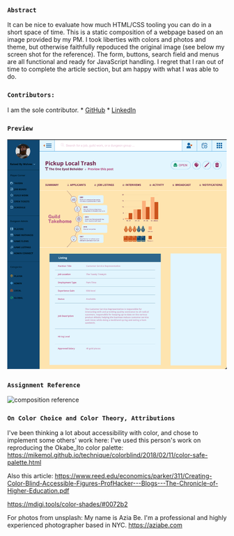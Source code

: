 ### `Abstract`
It can be nice to evaluate how much HTML/CSS tooling you can do in a short space of time. This is a static composition of a webpage based on an image provided by my PM. I took liberties with colors and photos and theme, but otherwise faithfully repoduced the original image (see below my screen shot for the reference). The form, buttons, search field and menus are all functional and ready for JavaScript handling. I regret that I ran out of time to complete the article section, but am happy with what I was able to do.


### `Contributors:`
I am the sole contributor.
    * [GitHub](https://github.com/ElBrewster)
    * [LinkedIn](https://www.linkedin.com/in/el-brewster-9817b0255/)

### `Preview`
<img alt="screen shot of composition" src="assets/Screen Shot 2022-12-16 at 4.15.24 PM.png">

### `Assignment Reference`
<img alt="composition reference" src="[https://github.com/ElBrewster/Character-Sheets-Organizer/blob/main/assets/Screen%20Shot%202022-12-16%20at%204.15.24%20PM.png](https://github.com/ElBrewster/Character-Sheets-Organizer/blob/main/assets/static-comp-challenge-3.jpg)">

### `On Color Choice and Color Theory, Attributions`
I've been thinking a lot about accessibility with color, and chose to implement some others' work here:
I've used this person's work on reproducing the Okabe_Ito color palette:
https://mikemol.github.io/technique/colorblind/2018/02/11/color-safe-palette.html

Also this article: https://www.reed.edu/economics/parker/311/Creating-Color-Blind-Accessible-Figures-ProfHacker---Blogs---The-Chronicle-of-Higher-Education.pdf

https://mdigi.tools/color-shades/#0072b2

For photos from unsplash: My name is Azia Be. I'm a professional and highly experienced photographer based in NYC. https://aziabe.com
